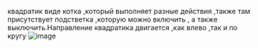 квадратик виде котка ,который выполняет разные действия ,также там присутствует подстветка ,которую можно включить , а также выключить.Направление квадратика двигается ,как влево ,так и по кругу
![image](https://github.com/user-attachments/assets/c955265c-a225-4ed7-bec8-00b82446b81d)
